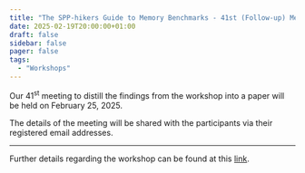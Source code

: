 ```yaml
---
title: "The SPP-hikers Guide to Memory Benchmarks - 41st (Follow-up) Meeting"
date: 2025-02-19T20:00:00+01:00
draft: false
sidebar: false
pager: false
tags:
  - "Workshops"
---
```


Our 41<sup>st</sup> meeting to distill the findings from the workshop into a paper will be held on February 25, 2025.

The details of the meeting will be shared with the participants via their registered email addresses.

---

Further details regarding the workshop can be found at this [link](/posts/mini-workshop_2023).

